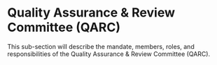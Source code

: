 # Quality Assurance & Review Committee (QARC)

This sub-section will describe the mandate, members, roles, and responsibilities of the Quality Assurance & Review Committee (QARC). 